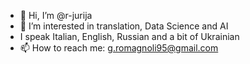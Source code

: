 - 👋 Hi, I’m @r-jurija
- 👀 I’m interested in translation, Data Science and AI
- I speak Italian, English, Russian and a bit of Ukrainian
- 📫 How to reach me: g.romagnoli95@gmail.com

